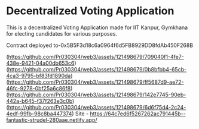 # Decentralized Voting Application 

This is a decentralized Voting Application made for IIT Kanpur, Gymkhana for electing candidates for various purposes.

Contract deployed to-0x5B5F3d18c6a0964f6d5FB8929DD8fdAb450F268B

(https://github.com/Pr030304/web3/assets/121498679/709040f1-4fe7-438e-9421-04a00db653c6)
(https://github.com/Pr030304/web3/assets/121498679/0b8bfbb4-65cb-4ca3-9795-bf83fd1890da)
(https://github.com/Pr030304/web3/assets/121498679/ff5687d9-ae72-46fc-9278-0bf25a6c86f8)
(https://github.com/Pr030304/web3/assets/121498679/142e7745-90eb-442a-b645-f37f263e3c0b)
(https://github.com/Pr030304/web3/assets/121498679/6d6f75d4-2c24-4edf-99fb-98c8ba447374)
Site - https://64c7ed6f5267262ac791445b--fantastic-strudel-280aae.netlify.app/
